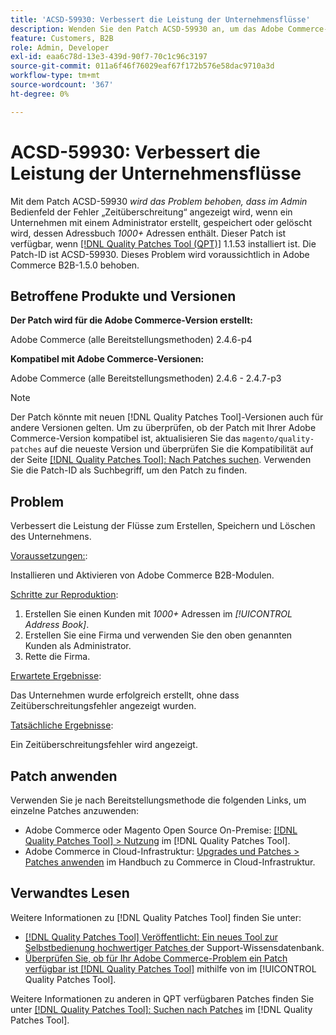 ```yaml
---
title: 'ACSD-59930: Verbessert die Leistung der Unternehmensflüsse'
description: Wenden Sie den Patch ACSD-59930 an, um das Adobe Commerce-Problem zu beheben, bei dem im Admin-Bedienfeld ein *Zeitüberschreitungsfehler* angezeigt wird, wenn ein Unternehmen mit einem Administrator erstellt, gespeichert oder gelöscht wird, das *1000+* Adressen im Adressbuch hat.
feature: Customers, B2B
role: Admin, Developer
exl-id: eaa6c78d-13e3-439d-90f7-70c1c96c3197
source-git-commit: 011a6f46f76029eaf67f172b576e58dac9710a3d
workflow-type: tm+mt
source-wordcount: '367'
ht-degree: 0%

---
```


# ACSD-59930: Verbessert die Leistung der Unternehmensflüsse

Mit dem Patch ACSD-59930 *wird das Problem behoben, dass im Admin* Bedienfeld der Fehler „Zeitüberschreitung“ angezeigt wird, wenn ein Unternehmen mit einem Administrator erstellt, gespeichert oder gelöscht wird, dessen Adressbuch *1000+* Adressen enthält. Dieser Patch ist verfügbar, wenn [[!DNL Quality Patches Tool (QPT)]](https://experienceleague.adobe.com/en/docs/commerce-operations/tools/quality-patches-tool/quality-patches-tool-to-self-serve-quality-patches) 1.1.53 installiert ist. Die Patch-ID ist ACSD-59930. Dieses Problem wird voraussichtlich in Adobe Commerce B2B-1.5.0 behoben.

## Betroffene Produkte und Versionen

**Der Patch wird für die Adobe Commerce-Version erstellt:**

Adobe Commerce (alle Bereitstellungsmethoden) 2.4.6-p4

**Kompatibel mit Adobe Commerce-Versionen:**

Adobe Commerce (alle Bereitstellungsmethoden) 2.4.6 - 2.4.7-p3

>[!NOTE]
>
>Der Patch könnte mit neuen [!DNL Quality Patches Tool]-Versionen auch für andere Versionen gelten. Um zu überprüfen, ob der Patch mit Ihrer Adobe Commerce-Version kompatibel ist, aktualisieren Sie das `magento/quality-patches` auf die neueste Version und überprüfen Sie die Kompatibilität auf der Seite [[!DNL Quality Patches Tool]: Nach Patches suchen](https://experienceleague.adobe.com/tools/commerce-quality-patches/index.html). Verwenden Sie die Patch-ID als Suchbegriff, um den Patch zu finden.

## Problem

Verbessert die Leistung der Flüsse zum Erstellen, Speichern und Löschen des Unternehmens.

<u>Voraussetzungen:</u>:

Installieren und Aktivieren von Adobe Commerce B2B-Modulen.

<u>Schritte zur Reproduktion</u>:

1. Erstellen Sie einen Kunden mit *1000+* Adressen im *[!UICONTROL Address Book]*.
1. Erstellen Sie eine Firma und verwenden Sie den oben genannten Kunden als Administrator.
1. Rette die Firma.

<u>Erwartete Ergebnisse</u>:

Das Unternehmen wurde erfolgreich erstellt, ohne dass Zeitüberschreitungsfehler angezeigt wurden.

<u>Tatsächliche Ergebnisse</u>:

Ein Zeitüberschreitungsfehler wird angezeigt.

## Patch anwenden

Verwenden Sie je nach Bereitstellungsmethode die folgenden Links, um einzelne Patches anzuwenden:

* Adobe Commerce oder Magento Open Source On-Premise: [[!DNL Quality Patches Tool] > Nutzung](/help/tools/quality-patches-tool/usage.md) im [!DNL Quality Patches Tool].
* Adobe Commerce in Cloud-Infrastruktur: [Upgrades und Patches > Patches anwenden](https://experienceleague.adobe.com/docs/commerce-cloud-service/user-guide/develop/upgrade/apply-patches.html) im Handbuch zu Commerce in Cloud-Infrastruktur.

## Verwandtes Lesen

Weitere Informationen zu [!DNL Quality Patches Tool] finden Sie unter:

* [[!DNL Quality Patches Tool] Veröffentlicht: Ein neues Tool zur Selbstbedienung hochwertiger Patches ](https://experienceleague.adobe.com/en/docs/commerce-operations/tools/quality-patches-tool/quality-patches-tool-to-self-serve-quality-patches) der Support-Wissensdatenbank.
* [Überprüfen Sie, ob für Ihr Adobe Commerce-Problem ein Patch verfügbar ist [!DNL Quality Patches Tool]](/help/tools/quality-patches-tool/patches-available-in-qpt/check-patch-for-magento-issue-with-magento-quality-patches.md) mithilfe von im [!UICONTROL Quality Patches Tool].


Weitere Informationen zu anderen in QPT verfügbaren Patches finden Sie unter [[!DNL Quality Patches Tool]: Suchen nach Patches](https://experienceleague.adobe.com/tools/commerce-quality-patches/index.html) im [!DNL Quality Patches Tool].
